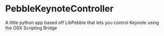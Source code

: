 PebbleKeynoteController
=======================

A little python app based off LibPebble that lets you control Keynote using the OSX Scripting Bridge
